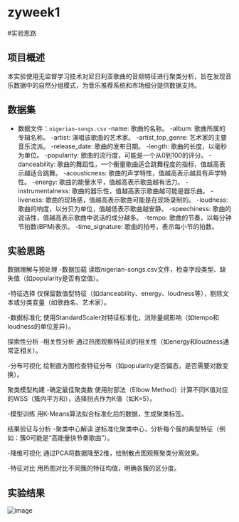 # zyweek1
#实验思路
## 项目概述
本实验使用无监督学习技术对尼日利亚歌曲的音频特征进行聚类分析，旨在发现音乐数据中的自然分组模式，为音乐推荐系统和市场细分提供数据支持。
## 数据集
- 数据文件：`nigerian-songs.csv`
-name: 歌曲的名称。
-album: 歌曲所属的专辑名称。
-artist: 演唱该歌曲的艺术家。
-artist_top_genre: 艺术家的主要音乐流派。
-release_date: 歌曲的发布日期。
-length: 歌曲的长度，以毫秒为单位。
-popularity: 歌曲的流行度，可能是一个从0到100的评分。
-danceability: 歌曲的舞蹈性，一个衡量歌曲适合跳舞程度的指标，值越高表示越适合跳舞。
-acousticness: 歌曲的声学特性，值越高表示越具有声学特性。
-energy: 歌曲的能量水平，值越高表示歌曲越有活力。
-instrumentalness: 歌曲的器乐性，值越高表示歌曲越可能是器乐曲。
-liveness: 歌曲的现场感，值越高表示歌曲可能是在现场录制的。
-loudness: 歌曲的响度，以分贝为单位，值越低表示歌曲越安静。
-speechiness: 歌曲的说话性，值越高表示歌曲中说话的成分越多。
-tempo: 歌曲的节奏，以每分钟节拍数(BPM)表示。
-time_signature: 歌曲的拍号，表示每小节的拍数。
## 实验思路
数据理解与预处理
-数据加载
读取nigerian-songs.csv文件，检查字段类型、缺失值（如popularity是否有空值）。

-特征选择
仅保留数值型特征（如danceability、energy、loudness等），剔除文本或分类变量（如歌曲名、艺术家）。

-数据标准化
使用StandardScaler对特征标准化，消除量纲影响（如tempo和loudness的单位差异）。

探索性分析
-相关性分析
通过热图观察特征间的相关性（如energy和loudness通常正相关）。

-分布可视化
绘制直方图检查特征分布（如popularity是否偏态，是否需要对数变换）。

聚类模型构建
-确定最佳聚类数
使用肘部法（Elbow Method）计算不同K值对应的WSS（簇内平方和），选择拐点作为K值（如K=5）。

-模型训练
用K-Means算法拟合标准化后的数据，生成聚类标签。

结果验证与分析
-聚类中心解读
逆标准化聚类中心，分析每个簇的典型特征（例如：簇0可能是“高能量快节奏歌曲”）。

-降维可视化
通过PCA将数据降至2维，绘制散点图观察聚类分离效果。

-特征对比
用热图对比不同簇的特征均值，明确各簇的区分度。

## 实验结果
![image](https://github.com/user-attachments/assets/6ad57d46-acc6-4b18-b011-9c2c3d369303)
